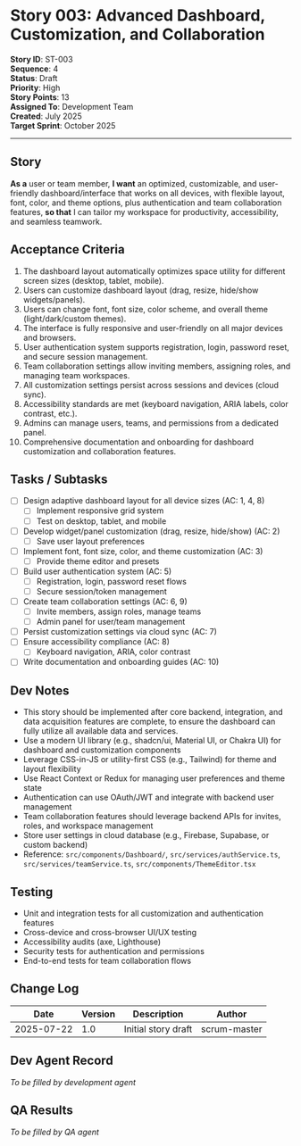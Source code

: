 # Story 003: Advanced Dashboard, Customization, and Collaboration

**Story ID**: ST-003  
**Sequence**: 4  
**Status**: Draft  
**Priority**: High  
**Story Points**: 13  
**Assigned To**: Development Team  
**Created**: July 2025  
**Target Sprint**: October 2025

---

## Story

**As a** user or team member,
**I want** an optimized, customizable, and user-friendly dashboard/interface that works on all devices, with flexible layout, font, color, and theme options, plus authentication and team collaboration features,
**so that** I can tailor my workspace for productivity, accessibility, and seamless teamwork.

## Acceptance Criteria

1. The dashboard layout automatically optimizes space utility for different screen sizes (desktop, tablet, mobile).
2. Users can customize dashboard layout (drag, resize, hide/show widgets/panels).
3. Users can change font, font size, color scheme, and overall theme (light/dark/custom themes).
4. The interface is fully responsive and user-friendly on all major devices and browsers.
5. User authentication system supports registration, login, password reset, and secure session management.
6. Team collaboration settings allow inviting members, assigning roles, and managing team workspaces.
7. All customization settings persist across sessions and devices (cloud sync).
8. Accessibility standards are met (keyboard navigation, ARIA labels, color contrast, etc.).
9. Admins can manage users, teams, and permissions from a dedicated panel.
10. Comprehensive documentation and onboarding for dashboard customization and collaboration features.

## Tasks / Subtasks

- [ ] Design adaptive dashboard layout for all device sizes (AC: 1, 4, 8)
  - [ ] Implement responsive grid system
  - [ ] Test on desktop, tablet, and mobile
- [ ] Develop widget/panel customization (drag, resize, hide/show) (AC: 2)
  - [ ] Save user layout preferences
- [ ] Implement font, font size, color, and theme customization (AC: 3)
  - [ ] Provide theme editor and presets
- [ ] Build user authentication system (AC: 5)
  - [ ] Registration, login, password reset flows
  - [ ] Secure session/token management
- [ ] Create team collaboration settings (AC: 6, 9)
  - [ ] Invite members, assign roles, manage teams
  - [ ] Admin panel for user/team management
- [ ] Persist customization settings via cloud sync (AC: 7)
- [ ] Ensure accessibility compliance (AC: 8)
  - [ ] Keyboard navigation, ARIA, color contrast
- [ ] Write documentation and onboarding guides (AC: 10)

## Dev Notes

- This story should be implemented after core backend, integration, and data acquisition features are complete, to ensure the dashboard can fully utilize all available data and services.
- Use a modern UI library (e.g., shadcn/ui, Material UI, or Chakra UI) for dashboard and customization components
- Leverage CSS-in-JS or utility-first CSS (e.g., Tailwind) for theme and layout flexibility
- Use React Context or Redux for managing user preferences and theme state
- Authentication can use OAuth/JWT and integrate with backend user management
- Team collaboration features should leverage backend APIs for invites, roles, and workspace management
- Store user settings in cloud database (e.g., Firebase, Supabase, or custom backend)
- Reference: `src/components/Dashboard/`, `src/services/authService.ts`, `src/services/teamService.ts`, `src/components/ThemeEditor.tsx`

## Testing

- Unit and integration tests for all customization and authentication features
- Cross-device and cross-browser UI/UX testing
- Accessibility audits (axe, Lighthouse)
- Security tests for authentication and permissions
- End-to-end tests for team collaboration flows

## Change Log

| Date       | Version | Description                                 | Author      |
|------------|---------|---------------------------------------------|-------------|
| 2025-07-22 | 1.0     | Initial story draft                         | scrum-master|

## Dev Agent Record

*To be filled by development agent*

## QA Results

*To be filled by QA agent* 